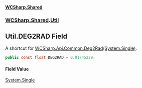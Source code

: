 #### [WCSharp\.Shared](README.md 'README')
### [WCSharp\.Shared](WCSharp.Shared.md 'WCSharp\.Shared').[Util](WCSharp.Shared.Util.md 'WCSharp\.Shared\.Util')

## Util\.DEG2RAD Field

A shortcut for [WCSharp\.Api\.Common\.Deg2Rad\(System\.Single\)](https://learn.microsoft.com/en-us/dotnet/api/wcsharp.api.common.deg2rad#wcsharp-api-common-deg2rad(system-single) 'WCSharp\.Api\.Common\.Deg2Rad\(System\.Single\)')\.

```csharp
public const float DEG2RAD = 0.01745329;
```

#### Field Value
[System\.Single](https://learn.microsoft.com/en-us/dotnet/api/system.single 'System\.Single')